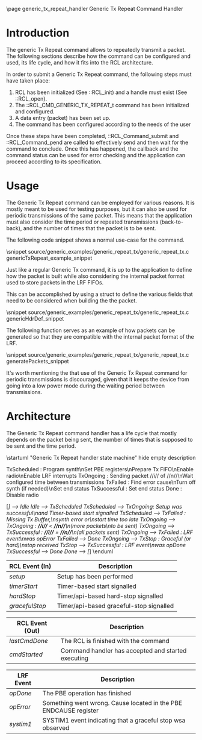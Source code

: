 \page generic_tx_repeat_handler Generic Tx Repeat Command Handler


# Introduction

The generic Tx Repeat command allows to repeatedly transmit a packet. The following sections describe how the command can be configured and used, its life cycle, and how it fits into the RCL architecture.

In order to submit a Generic Tx Repeat command, the following steps must have taken place:

1. RCL has been initialized (See ::RCL_init) and a handle must exist (See ::RCL_open).
2. The ::RCL_CMD_GENERIC_TX_REPEAT_t command has been initialized and configured.
3. A data entry (packet) has been set up.
4. The command has been configured according to the needs of the user

Once these steps have been completed, ::RCL_Command_submit and ::RCL_Command_pend are called to effectively send and then wait for the command to conclude. Once this has happened, the callback and the command status can be used for error checking and the application can proceed according to its specification.

# Usage

The Generic Tx Repeat command can be employed for various reasons. It is mostly meant to be used for testing purposes, but it can also be used for periodic transmissions of the same packet. This means that the application must also consider the time period or repeated transmissions (back-to-back), and the number of times that the packet is to be sent.

The following code snippet shows a normal use-case for the command.

\snippet source/generic_examples/generic_repeat_tx/generic_repeat_tx.c genericTxRepeat_example_snippet

Just like a regular Generic Tx command, it is up to the application to define how the packet is built while also considering the internal packet format used to store packets in the LRF FIFOs.

This can be accomplished by using a struct to define the various fields that need to be considered when building the the packet.

\snippet source/generic_examples/generic_repeat_tx/generic_repeat_tx.c genericHdrDef_snippet

The following function serves as an example of how packets can be generated so that they are compatible with the internal packet format of the LRF.

\snippet source/generic_examples/generic_repeat_tx/generic_repeat_tx.c generatePackets_snippet

It's worth mentioning the that use of the Generic Tx Repeat command for periodic transmissions is discouraged, given that it keeps the device from going into a low power mode during the waiting period between transmissions.

# Architecture

The Generic Tx Repeat command handler has a life cycle that mostly depends on the packet being sent, the number of times that is supposed to be sent and the time period.

\startuml "Generic Tx Repeat handler state machine"
hide empty description

TxScheduled : Program synth\nSet PBE registers\nPrepare Tx FIFO\nEnable radio\nEnable LRF interrupts
TxOngoing : Sending packet //i// of //n//\nWait configured time between transmissions
TxFailed : Find error cause\nTurn off synth (if needed)\nSet end status
TxSuccessful : Set end status
Done : Disable radio

[*] --> Idle
Idle --> TxScheduled
TxScheduled --> TxOngoing: Setup was successful\nand Timer-based start signalled
TxScheduled --> TxFailed : Missing Tx Buffer,\nsynth error or\nstart time too late
TxOngoing --> TxOngoing : **//i//** < **//n//**\n(more packets\nto be sent)
TxOngoing --> TxSuccessful : **//i//** = **//n//**\n(all packets sent)
TxOngoing --> TxFailed : LRF event\nwas opError
TxFailed --> Done
TxOngoing --> TxStop : Graceful (or hard)\nstop received
TxStop --> TxSuccessful : LRF event\nwas opDone
TxSuccessful --> Done
Done --> [*]
\enduml



| RCL Event (In) | Description                             |
|----------------|-----------------------------------------|
| _setup_        | Setup has been performed                |
| _timerStart_   | Timer-based start signalled             |
| _hardStop_     | Timer/api-based hard-stop signalled     |
| _gracefulStop_ | Timer/api-based graceful-stop signalled |

| RCL Event (Out) | Description                                        |
|-----------------|----------------------------------------------------|
| _lastCmdDone_   | The RCL is finished with the command               |
| _cmdStarted_    | Command handler has accepted and started executing |

| LRF Event   | Description                                                       |
|-------------|-------------------------------------------------------------------|
| _opDone_    | The PBE operation has finished                                    |
| _opError_   | Something went wrong. Cause located in the PBE ENDCAUSE register  |
| _systim1_   | SYSTIM1 event indicating that a graceful stop wsa observed        |


